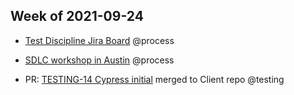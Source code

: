 ## Week of 2021-09-24

  

- [Test Discipline Jira Board](https://helloextend.atlassian.net/jira/software/c/projects/TESTING/boards/113/roadmap?selectedIssue=TESTING-2) @process

- [SDLC workshop in Austin](https://docs.google.com/spreadsheets/d/1lDVnaT-6usYW8FmW2tP6w8Mp_QAgDvmciXWTCJuO2Q8/edit#gid=0) @process

- PR: [TESTING-14 Cypress initial](https://github.com/helloextend/client/pull/2309) merged to Client repo @testing